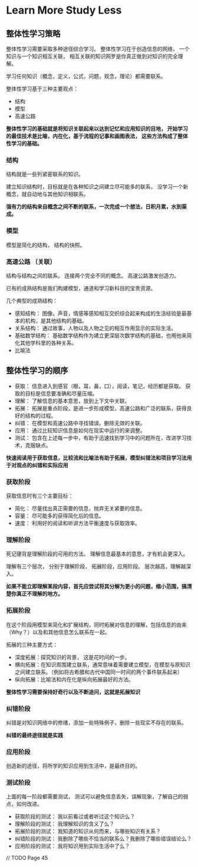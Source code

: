 # Learn More Study Less

## 整体性学习策略

整体性学习需要采取多种途径综合学习。 整体性学习在于创造信息的网络， 一个知识与一个知识相互关联， 相互关联的知识网罗是你真正做到对知识的完全理解。

学习任何知识（概念，定义，公式，问题，观念，理论）都需要联系。

整体性学习基于三种主要观点：

- 结构
- 模型
- 高速公路

**整体性学习的基础就是将知识关联起来以达到记忆和应用知识的目地， 开始学习的最佳技术是比喻，内在化，基于流程的记事和画图表法， 这些方法构成了整体性学习的基础。**

### 结构

结构就是一些列紧密联系的知识。

建立知识结构时，目标就是在各种知识之间建立尽可能多的联系， 没学习一个新概念，就自动地与其他知识相联系。

**强有力的结构来自概念之间不断的联系，一次完成一个想法，日积月累，水到渠成。**

### 模型

模型是简化的结构， 结构的快照。

### 高速公路 （关联）

结构与结构之间的联系。 连接两个完全不同的概念。 高速公路激发创造力。 

已有的成熟结构是我们构建模型，通道和学习新科目的宝贵资源。

几个典型的成熟结构：

- 感知结构： 图像，声音，情感等感知相互交织综合起来构成的生活经验是最基本的机构，是其他结构的基础。
- 关系结构： 通过故事，人物以及人物之见的相互作用显示的实际生活。
- 基础数学结构： 基础数学结构作为建立更深层次数学结构的基础，也用他来简化其他学科里的各种关系。
- 比喻法

## 整体性学习的顺序

- 获取： 信息进入到感官（眼，耳，鼻，口），阅读，笔记，经历都是获取。 获取的目标是信息要准确和尽量压缩。
- 理解： 了解信息的基本意思，放到上下文中关联。
- 拓展： 拓展是重点阶段，是进一步形成模型，高速公路和广泛的联系，获得良好的结构的过程。
- 纠错： 在模型和高速公路中寻找错误。删除无效的关联。
- 应用： 通过比较知识信息是如何在现实中运行的来调整。
- 测试： 包含在上述每一步中，有助于迅速找到学习中的问题所在，改进学习技术，克服缺点。

**快速阅读用于获取信息，比较流和比喻法有助于拓展，模型纠错法和项目学习法用于对观点的纠错和实际应用**

### 获取阶段

获取信息时有三个主要目标：

- 简化： 尽量找出真正需要的信息，抛弃无关紧要的信息。
- 容量： 尽可能多的获得简化后的信息。
- 速度： 利用好的阅读和听讲方法平衡速度与获取效率。

### 理解阶段

死记硬背是理解阶段的可用的方法。 理解信息最基本的意思，才有机会更深入。

理解有三个层次， 分别于理解阶段， 拓展阶段，应用阶段。 层次越高，理解越深入。

**如果不能立即理解某段内容，首先应尝试将其分解为更小的问题，缩小范围，搞清楚你真正不理解的地方。**

### 拓展阶段

在这个阶段用模型来简化和扩展结构，同时拓展对信息的理解，包括信息的由来（Why？）以及和其他信息怎么联系在一起。

拓展的三种主要方式：

- 深度拓展：探究知识的背景， 这是花时间的一步。
- 横向拓展：在知识周围建立联系，通常意味着需要建立模型，在模型与原知识之间建立联系。（例如将古希腊和古代中国同一时间的两个事件联系起来）
- 纵向拓展：比喻法和内在化是纵向拓展最好的方法。

**整体性学习需要保持好奇行以及不断追问，这就是拓展知识**

### 纠错阶段

纠错是对知识网络中的修缮，添加一些特殊例子，删除一些现实不存在的联系。

**纠错的最终途径就是实践**

### 应用阶段

创造新的途径，将所学的知识应用到生活中，是最终目的。

### 测试阶段

上面的每一阶段都需要测试， 测试可以避免信息丢失，误解现象，了解自己的弱点，如何改进。

- 获取阶段的测试： 我以前看过或者听过这个知识么？
- 理解阶段的测试： 我理解知识的含义了么？
- 拓展阶段的测试： 我知道的知识从何而来，与哪些知识有关系？
- 纠错阶段的测试： 我删除了哪些不恰当的联系么？我删除了哪些错误结论么？
- 应用阶段的测试： 我将知识用到实际生活中了么？

// TODO Page 45








